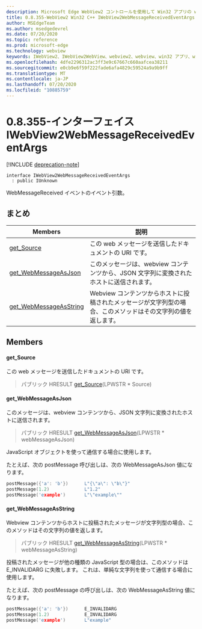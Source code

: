 ```yaml
---
description: Microsoft Edge WebView2 コントロールを使用して Win32 アプリの web コンテンツをホストする
title: 0.8.355-WebView2 Win32 C++ IWebView2WebMessageReceivedEventArgs
author: MSEdgeTeam
ms.author: msedgedevrel
ms.date: 07/20/2020
ms.topic: reference
ms.prod: microsoft-edge
ms.technology: webview
keywords: IWebView2、IWebView2WebView、webview2、webview、win32 アプリ、win32、edge
ms.openlocfilehash: 4dfe2296312ac3ff3e9c67667c660aafcea38211
ms.sourcegitcommit: e0cb9e6f59f222fade6afa4829c59524a9a9b9ff
ms.translationtype: MT
ms.contentlocale: ja-JP
ms.lasthandoff: 07/20/2020
ms.locfileid: "10885759"
---
```

# 0.8.355-インターフェイス IWebView2WebMessageReceivedEventArgs 

[!INCLUDE [deprecation-note](../../includes/deprecation-note.md)]

```
interface IWebView2WebMessageReceivedEventArgs
  : public IUnknown
```

WebMessageReceived イベントのイベント引数。

## まとめ

 Members                        | 説明
--------------------------------|---------------------------------------------
[get_Source](#get_source) | この web メッセージを送信したドキュメントの URI です。
[get_WebMessageAsJson](#get_webmessageasjson) | このメッセージは、webview コンテンツから、JSON 文字列に変換されたホストに送信されます。
[get_WebMessageAsString](#get_webmessageasstring) | Webview コンテンツからホストに投稿されたメッセージが文字列型の場合、このメソッドはその文字列の値を返します。

## Members

#### get_Source 

この web メッセージを送信したドキュメントの URI です。

> パブリック HRESULT [get_Source](#get_source)(LPWSTR * Source)

#### get_WebMessageAsJson 

このメッセージは、webview コンテンツから、JSON 文字列に変換されたホストに送信されます。

> パブリック HRESULT [get_WebMessageAsJson](#get_webmessageasjson)(LPWSTR * webMessageAsJson)

JavaScript オブジェクトを使って通信する場合に使用します。

たとえば、次の postMessage 呼び出しは、次の WebMessageAsJson 値になります。

```cpp
postMessage({'a': 'b'})      L"{\"a\": \"b\"}"
postMessage(1.2)             L"1.2"
postMessage('example')       L"\"example\""
```

#### get_WebMessageAsString 

Webview コンテンツからホストに投稿されたメッセージが文字列型の場合、このメソッドはその文字列の値を返します。

> パブリック HRESULT [get_WebMessageAsString](#get_webmessageasstring)(LPWSTR * webMessageAsString)

投稿されたメッセージが他の種類の JavaScript 型の場合は、このメソッドは E_INVALIDARG に失敗します。 これは、単純な文字列を使って通信する場合に使用します。

たとえば、次の postMessage の呼び出しは、次の WebMessageAsString 値になります。

```cpp
postMessage({'a': 'b'})      E_INVALIDARG
postMessage(1.2)             E_INVALIDARG
postMessage('example')       L"example"
```

